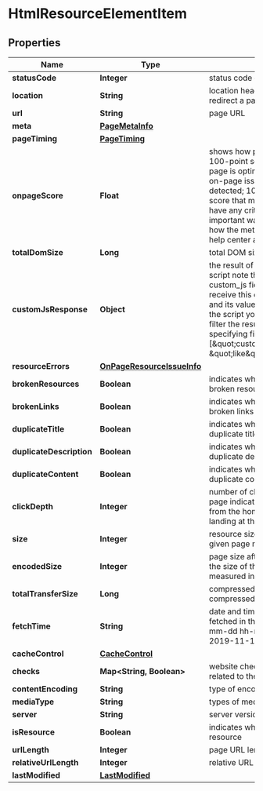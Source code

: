 

# HtmlResourceElementItem


## Properties

| Name | Type | Description | Notes |
|------------ | ------------- | ------------- | -------------|
|**statusCode** | **Integer** | status code of the page |  [optional] |
|**location** | **String** | location header indicates the URL to redirect a page to |  [optional] |
|**url** | **String** | page URL |  [optional] |
|**meta** | [**PageMetaInfo**](PageMetaInfo.md) |  |  [optional] |
|**pageTiming** | [**PageTiming**](PageTiming.md) |  |  [optional] |
|**onpageScore** | **Float** | shows how page is optimized on a 100-point scale this field shows how page is optimized considering critical on-page issues and warnings detected; 100 is the highest possible score that means the page does not have any critical on-page issues and important warnings; learn more about how the metric is calculated in this help center article |  [optional] |
|**totalDomSize** | **Long** | total DOM size of a page |  [optional] |
|**customJsResponse** | **Object** | the result of executing a specified JS script note that you should specify a custom_js field when setting a task to receive this data and the field type and its value will totally depend on the script you specified;you can also filter the results by this value specifying filters in the following way: [\&quot;custom_js_response.url\&quot;, \&quot;like\&quot;, \&quot;pixel\&quot;] |  [optional] |
|**resourceErrors** | [**OnPageResourceIssueInfo**](OnPageResourceIssueInfo.md) |  |  [optional] |
|**brokenResources** | **Boolean** | indicates whether a page contains broken resources |  [optional] |
|**brokenLinks** | **Boolean** | indicates whether a page contains broken links |  [optional] |
|**duplicateTitle** | **Boolean** | indicates whether a page has duplicate title tags |  [optional] |
|**duplicateDescription** | **Boolean** | indicates whether a page has a duplicate description |  [optional] |
|**duplicateContent** | **Boolean** | indicates whether a page has duplicate content |  [optional] |
|**clickDepth** | **Integer** | number of clicks it takes to get to the page indicates the number of clicks from the homepage needed before landing at the target page |  [optional] |
|**size** | **Integer** | resource size indicates the size of a given page measured in bytes |  [optional] |
|**encodedSize** | **Integer** | page size after encoding indicates the size of the encoded page measured in bytes |  [optional] |
|**totalTransferSize** | **Long** | compressed page size indicates the compressed size of a given page |  [optional] |
|**fetchTime** | **String** | date and time when a resource was fetched in the UTC format: “yyyy-mm-dd hh-mm-ss +00:00” example: 2019-11-15 12:57:46 +00:00 |  [optional] |
|**cacheControl** | [**CacheControl**](CacheControl.md) |  |  [optional] |
|**checks** | **Map&lt;String, Boolean&gt;** | website checks on-page check-ups related to the page |  [optional] |
|**contentEncoding** | **String** | type of encoding |  [optional] |
|**mediaType** | **String** | types of media used to display a page |  [optional] |
|**server** | **String** | server version |  [optional] |
|**isResource** | **Boolean** | indicates whether a page is a single resource |  [optional] |
|**urlLength** | **Integer** | page URL length in characters |  [optional] |
|**relativeUrlLength** | **Integer** | relative URL length in characters |  [optional] |
|**lastModified** | [**LastModified**](LastModified.md) |  |  [optional] |



